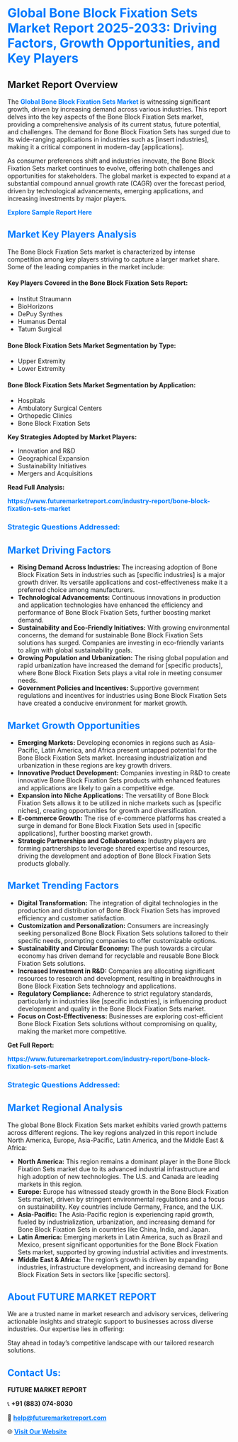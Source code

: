<h1 style="color: #007BFF;">Global Bone Block Fixation Sets Market Report 2025-2033: Driving Factors, Growth Opportunities, and Key Players</h1>

<section id="overview">
<h2>Market Report Overview</h2>
<p>The <a href="https://www.futuremarketreport.com/industry-report/bone-block-fixation-sets-market" style="color: #007BFF; text-decoration: none;"><strong>Global Bone Block Fixation Sets Market</strong></a> is witnessing significant growth, driven by increasing demand across various industries. This report delves into the key aspects of the Bone Block Fixation Sets market, providing a comprehensive analysis of its current status, future potential, and challenges. The demand for Bone Block Fixation Sets has surged due to its wide-ranging applications in industries such as [insert industries], making it a critical component in modern-day [applications].</p>
<p>As consumer preferences shift and industries innovate, the Bone Block Fixation Sets market continues to evolve, offering both challenges and opportunities for stakeholders. The global market is expected to expand at a substantial compound annual growth rate (CAGR) over the forecast period, driven by technological advancements, emerging applications, and increasing investments by major players.</p>
</section>

<section id="overview">
<p><a href="https://www.futuremarketreport.com/request-sample/reportId=124889" style="color: #007BFF; text-decoration: none;"><strong>Explore Sample Report Here</strong></a></p>
</section>

<section id="key-players">
<h2 style="color: #007BFF;">Market Key Players Analysis</h2>
<p>The Bone Block Fixation Sets market is characterized by intense competition among key players striving to capture a larger market share. Some of the leading companies in the market include:</p>
<h4>Key Players Covered in the Bone Block Fixation Sets Report:</h4>
<ul><li>Institut Straumann</li><li>BioHorizons</li><li>DePuy Synthes</li><li>Humanus Dental</li><li>Tatum Surgical</li></ul>
<h4>Bone Block Fixation Sets Market Segmentation by Type:</h4>
<ul><li>Upper Extremity</li><li>Lower Extremity</li></ul>

<h4>Bone Block Fixation Sets Market Segmentation by Application:</h4>
<ul><li>Hospitals</li><li>Ambulatory Surgical Centers</li><li>Orthopedic Clinics</li><li>Bone Block Fixation Sets</li></ul>
<p><strong>Key Strategies Adopted by Market Players:</strong></p>
<ul>
<li>Innovation and R&D</li>
<li>Geographical Expansion</li>
<li>Sustainability Initiatives</li>
<li>Mergers and Acquisitions</li>
</ul>
</section>

<section>
<p><strong>Read Full Analysis: </strong></p><a href="https://www.futuremarketreport.com/industry-report/bone-block-fixation-sets-market" style="color: #007BFF; text-decoration: none;"><strong>https://www.futuremarketreport.com/industry-report/bone-block-fixation-sets-market</strong></a>
<h3 style="color: #007BFF;">Strategic Questions Addressed:</h3>
</section>

<section id="driving-factors">
<h2 style="color: #007BFF;">Market Driving Factors</h2>
<ul>
<li><strong>Rising Demand Across Industries:</strong> The increasing adoption of Bone Block Fixation Sets in industries such as [specific industries] is a major growth driver. Its versatile applications and cost-effectiveness make it a preferred choice among manufacturers.</li>
<li><strong>Technological Advancements:</strong> Continuous innovations in production and application technologies have enhanced the efficiency and performance of Bone Block Fixation Sets, further boosting market demand.</li>
<li><strong>Sustainability and Eco-Friendly Initiatives:</strong> With growing environmental concerns, the demand for sustainable Bone Block Fixation Sets solutions has surged. Companies are investing in eco-friendly variants to align with global sustainability goals.</li>
<li><strong>Growing Population and Urbanization:</strong> The rising global population and rapid urbanization have increased the demand for [specific products], where Bone Block Fixation Sets plays a vital role in meeting consumer needs.</li>
<li><strong>Government Policies and Incentives:</strong> Supportive government regulations and incentives for industries using Bone Block Fixation Sets have created a conducive environment for market growth.</li>
</ul>
</section>

<section id="growth-opportunities">
<h2 style="color: #007BFF;">Market Growth Opportunities</h2>
<ul>
<li><strong>Emerging Markets:</strong> Developing economies in regions such as Asia-Pacific, Latin America, and Africa present untapped potential for the Bone Block Fixation Sets market. Increasing industrialization and urbanization in these regions are key growth drivers.</li>
<li><strong>Innovative Product Development:</strong> Companies investing in R&D to create innovative Bone Block Fixation Sets products with enhanced features and applications are likely to gain a competitive edge.</li>
<li><strong>Expansion into Niche Applications:</strong> The versatility of Bone Block Fixation Sets allows it to be utilized in niche markets such as [specific niches], creating opportunities for growth and diversification.</li>
<li><strong>E-commerce Growth:</strong> The rise of e-commerce platforms has created a surge in demand for Bone Block Fixation Sets used in [specific applications], further boosting market growth.</li>
<li><strong>Strategic Partnerships and Collaborations:</strong> Industry players are forming partnerships to leverage shared expertise and resources, driving the development and adoption of Bone Block Fixation Sets products globally.</li>
</ul>
</section>

<section id="trending-factors">
<h2 style="color: #007BFF;">Market Trending Factors</h2>
<ul>
<li><strong>Digital Transformation:</strong> The integration of digital technologies in the production and distribution of Bone Block Fixation Sets has improved efficiency and customer satisfaction.</li>
<li><strong>Customization and Personalization:</strong> Consumers are increasingly seeking personalized Bone Block Fixation Sets solutions tailored to their specific needs, prompting companies to offer customizable options.</li>
<li><strong>Sustainability and Circular Economy:</strong> The push towards a circular economy has driven demand for recyclable and reusable Bone Block Fixation Sets solutions.</li>
<li><strong>Increased Investment in R&D:</strong> Companies are allocating significant resources to research and development, resulting in breakthroughs in Bone Block Fixation Sets technology and applications.</li>
<li><strong>Regulatory Compliance:</strong> Adherence to strict regulatory standards, particularly in industries like [specific industries], is influencing product development and quality in the Bone Block Fixation Sets market.</li>
<li><strong>Focus on Cost-Effectiveness:</strong> Businesses are exploring cost-efficient Bone Block Fixation Sets solutions without compromising on quality, making the market more competitive.</li>
</ul>
</section>

<section>
<p><strong>Get Full Report: </strong></p><a href="https://www.futuremarketreport.com/industry-report/bone-block-fixation-sets-market" style="color: #007BFF; text-decoration: none;"><strong>https://www.futuremarketreport.com/industry-report/bone-block-fixation-sets-market</strong></a>
<h3 style="color: #007BFF;">Strategic Questions Addressed:</h3>
</section>


<section id="regional-analysis">
<h2 style="color: #007BFF;">Market Regional Analysis</h2>
<p>The global Bone Block Fixation Sets market exhibits varied growth patterns across different regions. The key regions analyzed in this report include North America, Europe, Asia-Pacific, Latin America, and the Middle East & Africa:</p>
<ul>
<li><strong>North America:</strong> This region remains a dominant player in the Bone Block Fixation Sets market due to its advanced industrial infrastructure and high adoption of new technologies. The U.S. and Canada are leading markets in this region.</li>
<li><strong>Europe:</strong> Europe has witnessed steady growth in the Bone Block Fixation Sets market, driven by stringent environmental regulations and a focus on sustainability. Key countries include Germany, France, and the U.K.</li>
<li><strong>Asia-Pacific:</strong> The Asia-Pacific region is experiencing rapid growth, fueled by industrialization, urbanization, and increasing demand for Bone Block Fixation Sets in countries like China, India, and Japan.</li>
<li><strong>Latin America:</strong> Emerging markets in Latin America, such as Brazil and Mexico, present significant opportunities for the Bone Block Fixation Sets market, supported by growing industrial activities and investments.</li>
<li><strong>Middle East & Africa:</strong> The region’s growth is driven by expanding industries, infrastructure development, and increasing demand for Bone Block Fixation Sets in sectors like [specific sectors].</li>
</ul>
</section>

<footer>
<h2 style="color: #007BFF;">About FUTURE MARKET REPORT</h2>
<p>We are a trusted name in market research and advisory services, delivering actionable insights and strategic support to businesses across diverse industries. Our expertise lies in offering:</p>

<p>Stay ahead in today’s competitive landscape with our tailored research solutions.</p>

<h2 style="color: #007BFF;">Contact Us:</h2>
<p><strong>FUTURE MARKET REPORT</strong></p>
<p>📞 <strong>+91 (883) 074-8030</strong></p>
<p>📧 <strong><a href="mailto:help@futuremarketreport.com" style="color: #007BFF;">help@futuremarketreport.com</a></strong></p>
<p>🌐 <strong><a href="https://www.futuremarketreport.com/" style="color: #007BFF;">Visit Our Website</a></strong></p>
</footer>